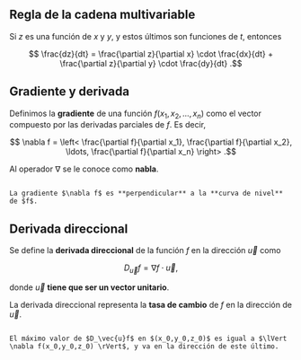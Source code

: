 ## Regla de la cadena multivariable

Si $z$ es una función de $x$ y $y$, y estos últimos son funciones de $t$, entonces

$$
\frac{dz}{dt} = \frac{\partial z}{\partial x} \cdot \frac{dx}{dt} + \frac{\partial z}{\partial y} \cdot \frac{dy}{dt}
.$$

## Gradiente y derivada

Definimos la **gradiente** de una función $f(x_1,x_2,\ldots,x_n)$ como el vector compuesto por las derivadas parciales de $f$. Es decir,

$$
\nabla f = \left< \frac{\partial f}{\partial x_1}, \frac{\partial f}{\partial x_2}, \ldots, \frac{\partial f}{\partial x_n} \right> 
.$$

Al operador $\nabla$ se le conoce como **nabla**.

```ad-theorem

La gradiente $\nabla f$ es **perpendicular** a la **curva de nivel** de $f$.

```

## Derivada direccional

Se define la **derivada direccional** de la función $f$ en la dirección $\vec{u}$ como

$$
D_\vec{u} f = \nabla f \cdot \vec{u}
,$$

donde $\vec{u}$ **tiene que ser un vector unitario**.

La derivada direccional representa la **tasa de cambio** de $f$ en la dirección de $\vec{u}$.

```ad-theorem

El máximo valor de $D_\vec{u}f$ en $(x_0,y_0,z_0)$ es igual a $\lVert \nabla f(x_0,y_0,z_0) \rVert$, y va en la dirección de este último.

```
